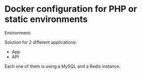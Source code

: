# Docker configuration for PHP or static environments

Environment:

Solution for 2 different applications:
- App
- API

Each one of them is using a MySQL and a Redis instance.
